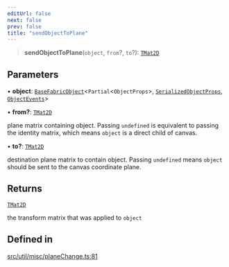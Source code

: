 ```yaml
---
editUrl: false
next: false
prev: false
title: "sendObjectToPlane"
---
```


> **sendObjectToPlane**(`object`, `from`?, `to`?): [`TMat2D`](/api/type-aliases/tmat2d/)

## Parameters

• **object**: [`BaseFabricObject`](/api/classes/basefabricobject/)\<`Partial`\<`ObjectProps`\>, [`SerializedObjectProps`](/api/interfaces/serializedobjectprops/), [`ObjectEvents`](/api/interfaces/objectevents/)\>

• **from?**: [`TMat2D`](/api/type-aliases/tmat2d/)

plane matrix containing object. Passing `undefined` is equivalent to passing the identity matrix, which means `object` is a direct child of canvas.

• **to?**: [`TMat2D`](/api/type-aliases/tmat2d/)

destination plane matrix to contain object. Passing `undefined` means `object` should be sent to the canvas coordinate plane.

## Returns

[`TMat2D`](/api/type-aliases/tmat2d/)

the transform matrix that was applied to `object`

## Defined in

[src/util/misc/planeChange.ts:81](https://github.com/fabricjs/fabric.js/blob/v6.0.0-rc4/src/util/misc/planeChange.ts#L81)
